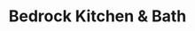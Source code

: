 ---
title: "Bedrock Kitchen & Bath"
url: /fort-gratiot-township/bedrock-kitchen-and-bath/
shop: kitchen
---